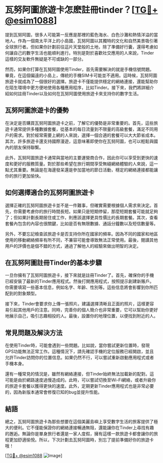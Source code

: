 # 瓦努阿圖旅遊卡怎麽註冊tinder？[[TG💪+ @esim1088](https://t.me/s/esim1088)]

提到瓦努阿圖，很多人可能第一反應是那裡的藍色海水、白色沙灘和熱情洋溢的當地人。作為一個南太平洋上的小島國，瓦努阿圖以其獨特的文化和自然美景吸引著全球旅行者。但如果你計劃前往這片天堂般的土地，除了準備好行囊，還得考慮如何讓自己的數字生活也能順利進行。特別是對於喜歡社交應用的人來說，Tinder這樣的交友軟件無疑是不可或缺的一部分。

然而，如果你打算在瓦努阿圖使用Tinder，首先需要解決的就是手機信號問題。畢竟，在這個偏遠的小島上，傳統的手機SIM卡可能並不適用。這時候，瓦努阿圖旅遊卡就成為了一個很好的選擇。旅遊卡不僅能提供穩定的網絡連接，還能幫助你在陌生環境中更方便地使用各種應用程序，比如Tinder。接下來，我們將詳細介紹如何註冊Tinder以及如何在瓦努阿圖使用旅遊卡來支持你的數字生活。

## 瓦努阿圖旅遊卡的優勢

在決定是否購買瓦努阿圖旅遊卡之前，了解它的優勢是非常重要的。首先，這些旅遊卡通常提供多種數據套餐，從基本的每日流量到不限量的高級套餐，滿足不同用戶的需求。對於經常需要上網的人來說，選擇一個合適的套餐可以大大節省成本。其次，許多旅遊卡還支持國際漫遊，這意味著即使你在瓦努阿圖，也可以輕鬆與國內的朋友保持聯繫。

此外，瓦努阿圖旅遊卡通常與當地的主要運營商合作，因此你可以享受到更快的速度和更好的服務質量。對於那些希望在旅行期間享受無縫網絡體驗的人來說，這一點尤其重要。無論是在海邊發呆還是參加當地的節日活動，穩定的網絡連接都能讓你的旅行更加愉快。

## 如何選擇適合的瓦努阿圖旅遊卡

選擇正確的瓦努阿圖旅遊卡並不是一件難事，但確實需要根據個人需求來決定。首先，你需要考慮你的旅行時間長短。如果只是短期停留，那麼短期套餐可能就足夠了；但如果計劃長期居住或工作，則應該選擇更具性價比的長期套餐。其次，查看套餐內包含的內容也很關鍵，比如是否有無限數據、通話分鐘數以及短信數量等。

另外，不要忘記檢查該旅遊卡是否支持你所在國家的頻率。因為不同的國家和地區使用的移動網絡頻率有所不同，不兼容可能會導致無法正常使用。最後，閱讀其他用戶的評價也是個不錯的方式，通過了解他人的經驗來做出明智的決定。

## 在瓦努阿圖註冊Tinder的基本步驟

一旦你擁有了瓦努阿圖旅遊卡，接下來就是註冊Tinder了。首先，確保你的手機已經安裝了最新的Tinder應用程式。然後打開應用程式，按照提示創建新賬戶。你需要填寫一些基本信息，例如名字、年齡、性別等。這些信息將會影響到你所匹配到的對象類型。

接下來，Tinder會要求你上傳一張照片。建議選擇清晰且正面的照片，這樣更容易引起其他用戶的注意。同時，完善你的個人簡介也非常重要，它可以幫助你更好地展示自己，吸引志趣相投的人。最後，設置你的地理位置，以便找到附近的人。

## 常見問題及解決方法

在使用Tinder時，可能會遇到一些問題。比如說，當你嘗試更新位置時，發現GPS功能無法正常工作。這種情況下，請先確認手機的定位服務已經開啟，並且允許Tinder訪問你的位置信息。如果仍然不行，可以嘗試重新啟動應用程式或者手機本身。

還有一種常見的情況是，雖然有網絡連接，但Tinder始終無法加載新的配對。這可能是由於網路速度過慢造成的。此時，可以嘗試切換至Wi-Fi網絡，或者升級你的旅遊卡套餐以獲得更快的速度。此外，定期更新Tinder應用程式也是非常必要的，因為新版本通常會修復已知的bug並提升性能。

## 結語

總之，瓦努阿圖旅遊卡為那些想要在這個美麗島嶼上享受數字生活的旅客提供了極大的便利。它不僅能保證你的網絡連接暢通無阻，還能讓你在Tinder上尋找有趣的邂逅。無論你是單身旅行者還是一家人度假，擁有這樣一款旅遊卡都會讓你的旅程更加舒適愉悅。所以，下次計劃去瓦努阿圖時，別忘了提前準備好你的旅遊卡哦！

[[TG💪+ @esim1088](https://t.me/s/esim1088) ![Image](https://i.postimg.cc/4NQfJmqS/Snipaste-2025-05-13-00-14-12.png)]